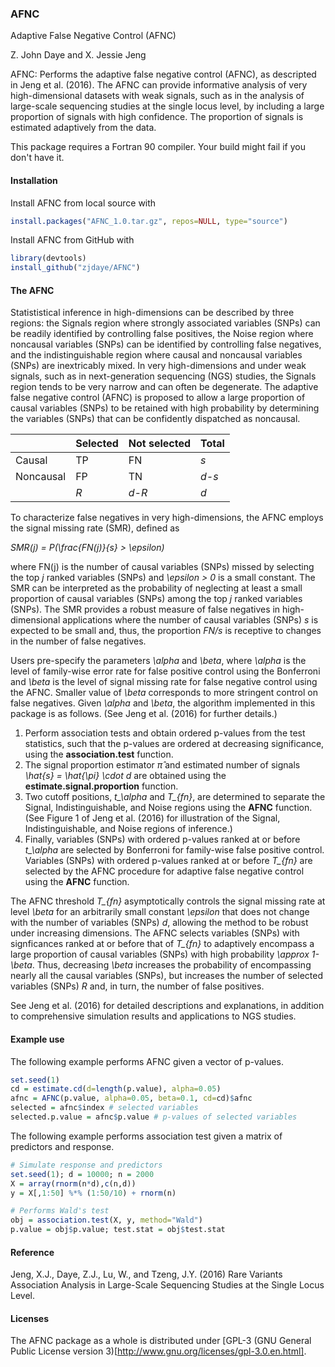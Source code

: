 ### AFNC
Adaptive False Negative Control (AFNC)

Z. John Daye and X. Jessie Jeng

AFNC: Performs the adaptive false negative control (AFNC), as descripted in Jeng et al. (2016).  The AFNC can provide informative analysis of very high-dimensional datasets with weak signals, such as in the analysis of large-scale sequencing studies at the single locus level, by including a large proportion of signals with high confidence.  The proportion of signals is estimated adaptively from the data.

This package requires a Fortran 90 compiler.  Your build might fail if you don't have it.

#### Installation

Install AFNC from local source with

```r
install.packages("AFNC_1.0.tar.gz", repos=NULL, type="source")
```

Install AFNC from GitHub with

```r
library(devtools)
install_github("zjdaye/AFNC")
```

#### The AFNC

Statististical inference in high-dimensions can be described by three regions: the Signals region where strongly associated variables (SNPs) can be readily identified by controlling false positives, the Noise region where noncausal variables (SNPs) can be identified by controlling false negatives, and the indistinguishable region where causal and noncausal variables (SNPs) are inextricably mixed.  In very high-dimensions and under weak signals, such as in next-generation sequencing (NGS) studies, the Signals region tends to be very narrow and can often be degenerate.  The adaptive false negative control (AFNC) is proposed to allow a large proportion of causal variables (SNPs) to be retained with high probability by determining the variables (SNPs) that can be confidently dispatched as noncausal.

|               | Selected | Not selected | Total |
| ------------- | ------------- | ------------- | ------------- |
| Causal  | TP  | FN  | *s*  |
| Noncausal  | FP  | TN  | *d-s*  |
|   | *R*  | *d-R*  | *d*  |

To characterize false negatives in very high-dimensions, the AFNC employs the signal missing rate (SMR), defined as

*SMR(j) = P(\frac{FN(j)}{s} > \epsilon)*

where FN(j) is the number of causal variables (SNPs) missed by selecting the top *j* ranked variables (SNPs) and *\epsilon > 0* is a small constant. The SMR can be interpreted as the probability of neglecting at least a small proportion of causal variables (SNPs) among the top *j* ranked variables (SNPs). The SMR provides a robust measure of false negatives in high-dimensional applications where the number of causal variables (SNPs) *s* is expected to be small and, thus, the proportion *FN/s* is receptive to changes in the number of false negatives.

Users pre-specify the parameters *\alpha* and *\beta*, where *\alpha* is the level of family-wise error rate for false positive control using the Bonferroni and *\beta* is the level of signal missing rate for false negative control using the AFNC.  Smaller value of *\beta* corresponds to more stringent control on false negatives.  Given *\alpha* and *\beta*, the algorithm implemented in this package is as follows. (See Jeng et al. (2016) for further details.)  

  1. Perform association tests and obtain ordered p-values from the test statistics, such that the p-values are ordered at decreasing significance, using the **association.test** function.  
  2. The signal proportion estimator $\hat{\pi}$ and estimated number of signals *\hat{s} = \hat{\pi} \cdot d* are obtained using the **estimate.signal.proportion** function.
  3. Two cutoff positions, *t_\alpha* and *T_{fn}*, are determined to separate the Signal, Indistinguishable, and Noise regions using the **AFNC** function. (See Figure 1 of Jeng et al. (2016) for illustration of the Signal, Indistinguishable, and Noise regions of inference.)
  4. Finally, variables (SNPs) with ordered p-values ranked at or before *t_\alpha* are selected by Bonferroni for family-wise false positive control. Variables (SNPs) with ordered p-values ranked at or before *T_{fn}* are selected by the AFNC procedure for adaptive false negative control using the **AFNC** function.


The AFNC threshold *T_{fn}* asymptotically controls the signal missing rate at level *\beta* for an arbitrarily small constant *\epsilon* that does not change with the number of variables (SNPs) *d*, allowing the method to be robust under increasing dimensions.  The AFNC selects variables (SNPs) with signficances ranked at or before that of *T_{fn}* to adaptively encompass a large proportion of causal variables (SNPs) with high probability *\approx 1-\beta*.  Thus, decreasing *\beta* increases the probability of encompassing nearly all the causal variables (SNPs), but increases the number of selected variables (SNPs) *R* and, in turn, the number of false positives.

See Jeng et al. (2016) for detailed descriptions and explanations, in addition to comprehensive simulation results and applications to NGS studies.

#### Example use

The following example performs AFNC given a vector of p-values.

```r
set.seed(1)
cd = estimate.cd(d=length(p.value), alpha=0.05)
afnc = AFNC(p.value, alpha=0.05, beta=0.1, cd=cd)$afnc
selected = afnc$index # selected variables
selected.p.value = afnc$p.value # p-values of selected variables
```

The following example performs association test given a matrix of predictors and response.

```r
# Simulate response and predictors
set.seed(1); d = 10000; n = 2000
X = array(rnorm(n*d),c(n,d))
y = X[,1:50] %*% (1:50/10) + rnorm(n)

# Performs Wald's test
obj = association.test(X, y, method="Wald")
p.value = obj$p.value; test.stat = obj$test.stat
```

#### Reference

Jeng, X.J., Daye, Z.J., Lu, W., and Tzeng, J.Y. (2016) Rare Variants Association Analysis in Large-Scale Sequencing Studies at the Single Locus Level.

#### Licenses

The AFNC package as a whole is distributed under
[GPL-3 (GNU General Public License version 3)[http://www.gnu.org/licenses/gpl-3.0.en.html].
